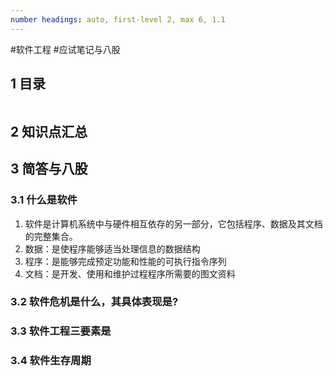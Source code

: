 ```yaml
---
number headings: auto, first-level 2, max 6, 1.1
---
```

#软件工程 #应试笔记与八股 

## 1 目录

```toc
```

## 2 知识点汇总



## 3 简答与八股

### 3.1 什么是软件

1. 软件是计算机系统中与硬件相互依存的另一部分，它包括程序、数据及其文档的完整集合。
2. 数据：是使程序能够适当处理信息的数据结构
3. 程序：是能够完成预定功能和性能的可执行指令序列
4. 文档：是开发、使用和维护过程程序所需要的图文资料

### 3.2 软件危机是什么，其具体表现是?




### 3.3 软件工程三要素是


### 3.4 软件生存周期


